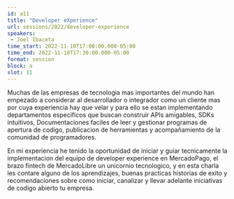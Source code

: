 ```yaml
---
id: a11
title: "Developer eXperience"
url: sessions/2022/developer-experience 
speakers:
 - Joel Ibaceta
time_start: 2022-11-10T17:00:00.000-05:00
time_end: 2022-11-10T17:30:00.000-05:00
format: session
block: a
slot: 11
---
```


Muchas de las empresas de tecnologia mas importantes del mundo han empezado a considerar al desarrollador o integrador como un cliente mas por cuya experiencia hay que velar y para ello se estan implementando departamentos especificos que buscan construir APIs amigables, SDKs intuitivos, Documentaciones faciles de leer y gestionar programas de apertura de codigo, publicacion de herramientas y acompañamiento de la comunidad de programadores.

En mi experiencia he tenido la oportunidad de iniciar y guiar tecnicamente la implementacion del equipo de developer experience en MercadoPago, el brazo fintech de MercadoLibre un unicornio tecnologico, y en esta charla les contare alguno de los aprendizajes, buenas practicas historias de exito y recomendaciones sobre como iniciar, canalizar y llevar adelante iniciativas de codigo abierto tu empresa.